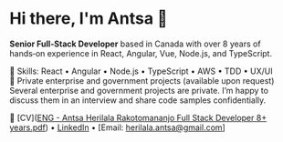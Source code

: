 # Hi there, I'm Antsa 👋

**Senior Full‑Stack Developer** based in Canada with over 8 years of hands‑on experience in React, Angular, Vue, Node.js, and TypeScript.

🔧 Skills: React • Angular • Node.js • TypeScript • AWS • TDD • UX/UI  
📂 Private enterprise and government projects (available upon request)  
Several enterprise and government projects are private. I’m happy to discuss them in an interview and share code samples confidentially.

🔗 [CV]([ENG - Antsa Herilala Rakotomananjo Full Stack Developer  8+ years.pdf](https://github.com/user-attachments/files/21161955/ENG.-.Antsa.Herilala.Rakotomananjo.Full.Stack.Developer.8%2B.years.pdf)) • [LinkedIn](https://www.linkedin.com/in/antsa-herilala-rakotomananjo-aa40a0142/) • [Email: herilala.antsa@gmail.com]

